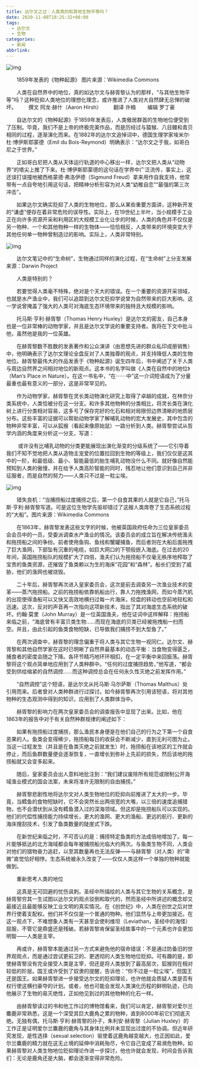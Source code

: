 ```yaml
---
title: 达尔文之过：人类真的和其他生物平等吗？
date: 2020-11-08T18:25:32+08:00
tags:
  - 达尔文
  - 生物
categories:
  - 新闻
abbrlink:
---
```


![img](https://cdn.jsdelivr.net/gh/yakeing/Documentation@main/Hexo/images/6c35-kcieyvy9417768.jpg)

　　1859年发表的《物种起源》 图片来源：Wikimedia Commons

　　人类在自然界中的地位，真的如达尔文与赫胥黎认为的那样，“与其他生物平等”吗？这种贬抑人类地位的理想化理念，或许推进了人类对大自然肆无忌惮的破坏。
　　撰文
阿龙·赫什（Aaron Hirsh）
　　翻译
许楠
　　编辑
罗丁豪

　　自达尔文的《物种起源》于1859年发表后，人类傲居群首的生物地位便受到了压制。毕竟，我们不是上帝的终极完美作品，而是历经过与猿猴、八目鳗和青贝相同的过程，逐渐演化而来。在1882年的达尔文追悼词中，德国生理学家埃米尔·杜·博伊斯耶蒙德（Emil du Bois-Reymond）明确表示：“达尔文之于我，如哥白尼之于世界。”

　　正如哥白尼把人类从天体运行轨道的中心移出一样，达尔文把人类从“动物界”的塔尖上推了下来。杜·博伊斯耶蒙德的这句话在学界中广泛流传，事实上，这还误打误撞地被西格蒙德·弗洛伊德（Sigmund Freud）拿来用作自我支持，他常带有一点自夸地引用这句话，把精神分析形容为对人类“幼稚自恋”“最强的第三次冲击”。

　　如果达尔文确实贬抑了人类的生物地位，那么从某些重要方面讲，这种新开发的“谦虚”便存在着非常危险的误导性。实际上，在19世纪上半叶，当小规模手工业正在向许多资源开采和利用区的大规模工业化让步的时候，人类的角色并不仅仅是另一物种、一个和其他物种一样的生物体——恰恰相反，人类带来的环境突变大于其他任何单一物种曾制造过的影响。实际上，人类非常特别。

![img](https://cdn.jsdelivr.net/gh/yakeing/Documentation@main/Hexo/images/1c59-kcieyvy9417845.jpg)

　　达尔文笔记中的“生命树”，生物通过同样的演化过程，在“生命树”上分支发展 来源：Darwin Project

　　人类是特别的？

　　若要觉得人类毫不特殊，绝对是个天大的错误。在一个重要的资源开采领域，也就是水产渔业中，我们可以追踪到达尔文贬抑学说曾为自然带来的巨大影响。这一学说曾掩盖了强大的人类可对海底生态环境带来的独特且大规模的影响。

　　托马斯·亨利·赫胥黎（Thomas Henry Huxley）是达尔文的密友，自己本身也是一位非常棒的动物学家，并且是达尔文学说的重要支持者。我将在下文中批斗他，虽然他是我的一位英雄。

　　在赫胥黎数不胜数的发表著作和公众演讲（由思想先进的群众私印成册销售）中，他明确表示了达尔文理论全盘反对了人类独尊的观点，并支持降低人类的生物地位。赫胥黎最伟大的作品发表于《物种起源》诞生四年后，书中阐述了关于人类与周边自然界之间相对地位的新观点。这本书的名字叫做《人类在自然中的地位》（Man‘s Place in Nature）。在这一书名中，“在⋯⋯中”这一介词短语成为了分量最重也最有意义的一部分，这是非常罕见的。

　　作为动物学家，赫胥黎在灵长类动物演化研究上取得了卓越的成就，在林奈分类系统中，人类恰被分在这一分支。和许多其他物种的分类相比，将灵长类在演化树上进行分类相对容易，这多亏了保存完好的化石和相对局限但边界清晰的地质层分布。这些丰富的证据可以帮助动物学家了解哺乳动物的宏大发展史，其中包含的物种非常丰富，可以从狐猴（看起来像原始鼠）一路分析到人类。赫胥黎尝试从哲学内涵的角度来分析这一分支，写道：

　　    或许没有比哺乳动物的分类更能展现出演化渐变的分级系统了——它引导着我们不知不觉地把人类从造物主宠爱的位置拉回到生物的等级上，我们仅仅是这其中的一阶，和最低级、最小、智能最低的胎生哺乳动物没什么不同。就好像自然能预知到人类的傲慢，并在给予人类高阶智能的同时，残忍地让他们意识到自己并非征服者，而是自然的努力——人类只不过是一粒尘埃。

![img](https://cdn.jsdelivr.net/gh/yakeing/Documentation@main/Hexo/images/d699-kcieyvy9417862.png)

　　错失良机：“当捕捞船过度捕捞之后，第一个自食其果的人就是它自己，”托马斯·亨利·赫胥黎写道。可是这位生物学先驱却错过了这艘人类席卷了生态系统过程的“大船”。图片来源：Wikimedia Commons

　　在1863年，赫胥黎发表这些文字的时候，他被英国政府任命为三位皇家委员会会员中的一员，受委派调查水产渔业的情况。该委员会的成立旨在解决传统渔夫和拖捞船之间的争纷。前者使用鱼钩、鱼线和蟹罐捕鱼，而后者则在大船后面拖拽了巨大渔网，下部坠有沉重的电缆，如巨大网口的下颚般嵌入海底。在过去的20年间，英国拖捞船队的规模扩大了四倍，渔夫们认为拖捞船不仅毫无秩序地榨取了宝贵的鱼类资源，还摧毁了鱼类赖以为生的海床“花园”和“森林”。船长们受到了威胁，他们的渔网也被烧毁。

　　二十年后，赫胥黎再次进入皇家委员会，这次是前去调查另一次渔业技术的变革——蒸汽拖捞船。之前的拖捞船依靠帆船出行，靠人力拖拽渔网，而如今蒸汽机的出现使得渔船可以又快又高效地横扫过每一片海床，绞盘的转动也空前地轻松和迅速。这次，反对的声音再一次指向这项新技术，指出了其对海底生态系统的破坏。约翰·莫里（John Murray）是一位英国渔夫，他在证词中这样解释：拖捞船来临之前，“海底曾有丰富贝类生物……而现在海底的贝类已经被拖拽船一扫而空。并且，由此引起的鱼类食物短缺，已导致我们捕捞不到大型鱼了。”

　　在两次调查中，赫胥黎的理念偏重于将人类与其它生物一视同仁。达尔文、赫胥黎和其他自然学家在这时已明晰了自然界最基本的动态平衡：当食物变得匮乏，捕食者的密度会随之下降。各环节精巧地环环相扣，在一定平衡中来回振荡。赫胥黎将这个观点简单地应用到了人类种群中。“任何的过度捕捞趋势，”他写道，“都会受到供给缩紧的自然调控……而这种调控总会在任何永久性灭绝之前发挥作用。”

　　“自然调控”这个短语，是达尔文从托马斯·马尔萨斯（Thomas Malthus）处引用而来。后者曾对人类种群进行过探讨。如今赫胥黎再次引用该短语，将对其他物种的生态观测中得到的知识，应用到了人类群体当中。

　　赫胥黎的影响力在两次皇家委员会的调查报告中显现了出来。比如，他在1863年的报告中对于有关自然种群规律的阐述如下：

　　如果有拖捞船过度捕捞，那么渔民本身便是在他们自己的行为之下第一个自食恶果的人。鱼类会变得稀少，拖捞船每日的收获会不断减少，直到无利可图为止。当这一过程发生（并且是在鱼类灭绝之前就发生）时，拖捞船在该地区的工作就会停止，而后鱼群数量便会逐渐恢复，一直增长到弥补上先前的损失，然后该地的拖捞船就又会变多起来。

　　随后，皇家委员会出人意料地批注到：“我们建议废除所有规范或限制公开海域渔业模式的国会法案，未来将准许无限制的自由捕捞。”

　　赫胥黎悲剧性地将达尔文对人类生物地位的贬抑向前推进了太大的一步。毕竟，当鳕鱼的食物短缺时，它不会突然长出两倍宽的大嘴，以三倍的速度追捕猎物，也不会潜伏到从没有鳕鱼潜入过的深海领域。但这却是拖捞船队可以实现的。他们的代偿性捕捞能力持续增长，更大的渔网、更大的渔船、更远的航行、更新的海床搜刮技术，引发了鱼类数量的陡崖式下跌。

　　在新世纪来临之时，不可否认的是：捕捞特定鱼类的方法成倍地增加了。每一片能够抵达的北方海域都会每年被捕捞船光临大约两次。与鱼类生物不同，人类会对他们的猎物奋力追赶，以至其数量再也无法反弹——与赫胥黎（对人类）的“卑微”直觉恰好相悖。生态系统被永久改变了——仅仅人类这样一个单独的物种就能做到。

　　重新思考人类的地位

　　这真是无可回避的忧伤讽刺。圣经中所描绘的人类与其它生物的关系概念，是赫胥黎穷其一生试图以达尔文的观点驳倒和取代的，然而圣经中所讲述的概念却又最接近且最能够反映工业文明的真实情况。在《创世纪》中，人类在创世之后对世界行使着支配权。他们并不仅仅是一个普通的物种。他们显然与上帝更加接近。在这一观点下，不难想象人类有一天甚至会使利维坦（Leviathan，圣经中的海怪）屈服，不管它是鼎盛还是残破。若赫胥黎肯保留圣经故事中的一个元素也许会更加明智——人类是主宰。

　　再或许，赫胥黎本能通过另一方式来避免他的宿命错误：不是通过防备旧的世界观观点，而是通过尝试更前卫的、更透彻的人类生物地位贬抑。可有趣的是，即使赫胥黎没有完全接受人类是主宰，但还是将人类放到了最高层次，狐猴则在相对较低的阶层。国王或许受到了奴隶的提醒，告诉他：“你不过是一粒尘埃”，但国王还是国王。如果赫胥黎进一步接受达尔文的贬抑理论，也许他就会质疑人类是否有权行使这横扫豪夺的计划。或者，他也可能会发现人类演化历程的鲜明轨迹，已向他展示了生物的易灭绝性，正如他见到过的其他物种的化石一样。

　　由赫胥黎读过的书和他工作过的博物馆看来，我们可以肯定，赫胥黎对爱尔兰麋鹿非常熟悉，这是一个深受其巨大鹿角之累的物种，直到8000年前它们彻底灭绝。无独有偶，托马斯·亨利·赫胥黎的孙子，朱利安·赫胥黎（Julian Huxley）的工作正是证明爱尔兰麋鹿的鹿角与其身体比例并未显现出过度的不协调。但近年研究发现，是性选择（sexual selection）驱使着这鹿角越变越大，也正因如此，爱尔兰麋鹿的精力就在这无止境的延伸中消耗殆尽，令它自己变成了易濒危物种。如果赫胥黎对人类生物地位贬抑理论作进一步探讨，他也许就会发现，时间会告诉我们：无论是鹿角还是大脑，都会逐渐变得非常危险。